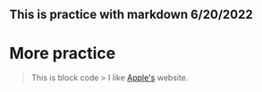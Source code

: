 ## This is practice with markdown 6/20/2022 ##
# More practice #
> This is block code >
I like [Apple's](https://www.apple.com) website.
